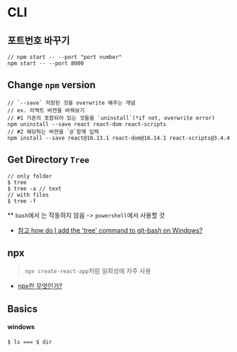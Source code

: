 # CLI

## 포트번호 바꾸기

```shell
// npm start -- --port "port number"
npm start -- --port 8000
```

## Change `npm` version

```
// `--save` 저장된 것을 overwrite 해주는 개념
// ex. 리액트 버젼을 바꿔보기
// #1 기존의 포함되어 있는 것들을 `uninstall`(*if not, overwrite error)
npm uninstall --save react react-dom react-scripts
// #2 해당하는 버젼을 `@`함께 입력
npm install --save react@16.13.1 react-dom@16.14.1 react-scripts@3.4.4
```

## Get Directory `Tree`

```
// only folder
$ tree
$ tree -a // text
// with files
$ tree -f
```

\*\* `bash`에서 는 작동하지 않음 -> `powershell`에서 사용할 것

- [참고 how do I add the 'tree' command to git-bash on Windows?](https://superuser.com/questions/531592/how-do-i-add-the-tree-command-to-git-bash-on-windows)

## npx

> `npx create-react-app`처럼 일회성에 자주 사용

- [npx란 무엇인가?](https://geonlee.tistory.com/32)

## Basics

#### windows

```shell
$ ls === $ dir
```
